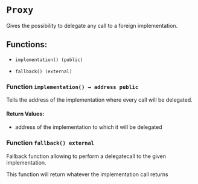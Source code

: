 # `Proxy`

Gives the possibility to delegate any call to a foreign implementation.

## Functions:

- `implementation() (public)`

- `fallback() (external)`

### Function `implementation() → address public`

Tells the address of the implementation where every call will be delegated.

#### Return Values:

- address of the implementation to which it will be delegated

### Function `fallback() external`

Fallback function allowing to perform a delegatecall to the given implementation.

This function will return whatever the implementation call returns
